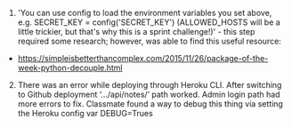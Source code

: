 1. 'You can use config to load the environment variables you set above, e.g. SECRET_KEY = config('SECRET_KEY') (ALLOWED_HOSTS will be a little trickier, but that's why this is a sprint challenge!)' - this step required some research; however, was able to find this useful resource:
- https://simpleisbetterthancomplex.com/2015/11/26/package-of-the-week-python-decouple.html

2. There was an error while deploying through Heroku CLI. After switching to Github deployment ‘.../api/notes/’  path worked. Admin login path had more errors to fix. Classmate found a way to debug this thing via setting the Heroku config var DEBUG=Trues